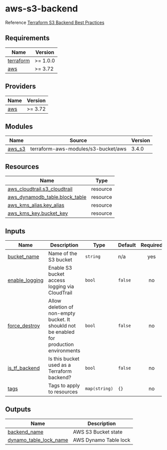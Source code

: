 # aws-s3-backend

Reference [Terraform S3 Backend Best Practices](https://technology.doximity.com/articles/terraform-s3-backend-best-practices)

<!-- BEGINNING OF PRE-COMMIT-TERRAFORM DOCS HOOK -->
## Requirements

| Name | Version |
|------|---------|
| <a name="requirement_terraform"></a> [terraform](#requirement\_terraform) | >= 1.0.0 |
| <a name="requirement_aws"></a> [aws](#requirement\_aws) | >= 3.72 |

## Providers

| Name | Version |
|------|---------|
| <a name="provider_aws"></a> [aws](#provider\_aws) | >= 3.72 |

## Modules

| Name | Source | Version |
|------|--------|---------|
| <a name="module_aws_s3"></a> [aws\_s3](#module\_aws\_s3) | terraform-aws-modules/s3-bucket/aws | 3.4.0 |

## Resources

| Name | Type |
|------|------|
| [aws_cloudtrail.s3_cloudtrail](https://registry.terraform.io/providers/hashicorp/aws/latest/docs/resources/cloudtrail) | resource |
| [aws_dynamodb_table.block_table](https://registry.terraform.io/providers/hashicorp/aws/latest/docs/resources/dynamodb_table) | resource |
| [aws_kms_alias.key_alias](https://registry.terraform.io/providers/hashicorp/aws/latest/docs/resources/kms_alias) | resource |
| [aws_kms_key.bucket_key](https://registry.terraform.io/providers/hashicorp/aws/latest/docs/resources/kms_key) | resource |

## Inputs

| Name | Description | Type | Default | Required |
|------|-------------|------|---------|:--------:|
| <a name="input_bucket_name"></a> [bucket\_name](#input\_bucket\_name) | Name of the S3 bucket | `string` | n/a | yes |
| <a name="input_enable_logging"></a> [enable\_logging](#input\_enable\_logging) | Enable S3 bucket access logging via CloudTrail | `bool` | `false` | no |
| <a name="input_force_destroy"></a> [force\_destroy](#input\_force\_destroy) | Allow deletion of non-empty bucket. It shoukld not be enabled for production environments | `bool` | `false` | no |
| <a name="input_is_tf_backend"></a> [is\_tf\_backend](#input\_is\_tf\_backend) | Is this bucket used as a Terraform backend? | `bool` | `false` | no |
| <a name="input_tags"></a> [tags](#input\_tags) | Tags to apply to resources | `map(string)` | `{}` | no |

## Outputs

| Name | Description |
|------|-------------|
| <a name="output_backend_name"></a> [backend\_name](#output\_backend\_name) | AWS S3 Bucket state |
| <a name="output_dynamo_table_lock_name"></a> [dynamo\_table\_lock\_name](#output\_dynamo\_table\_lock\_name) | AWS Dynamo Table lock |
<!-- END OF PRE-COMMIT-TERRAFORM DOCS HOOK -->
